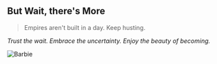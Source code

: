 ## But Wait, there's More

>Empires aren't built in a day.
>Keep husting.

*Trust the wait. Embrace the uncertainty. Enjoy the beauty of becoming.*


![Barbie](https://i.kym-cdn.com/photos/images/newsfeed/001/390/981/e9e.jpg)
